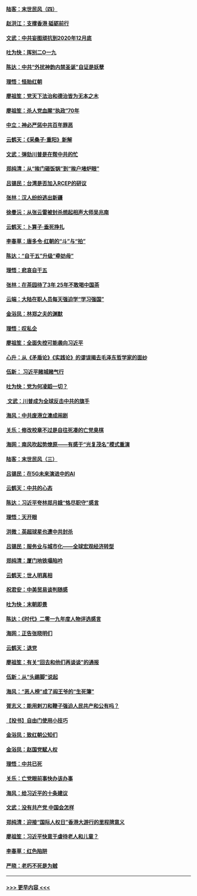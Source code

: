 #### [陆客：末世民风（四）](../pages/nsc993/n11749203.md?t=12280644) 
#### [赵洪江：支撑香港 砥砺前行](../pages/nsc993/n11748482.md?t=12280644) 
#### [文武：中共妄图顽抗到2020年12月底](../pages/nsc993/n11748446.md?t=12280644) 
#### [吐为快：挥别二O一九](../pages/nsc993/n11748411.md?t=12280644) 
#### [陈达：中共“外扰神韵内禁圣诞”自证是妖孽](../pages/nsc993/n11748226.md?t=12280644) 
#### [理悟：怪胎红朝](../pages/nsc993/n11748206.md?t=12280644) 
#### [廖祖笙：党天下法治和德治皆为无本之木](../pages/nsc993/n11748135.md?t=12280644) 
#### [廖祖笙：杀人党血腥“执政”70年](../pages/nsc993/n11745144.md?t=12280644) 
#### [中立：神必严惩中共百年罪恶](../pages/nsc993/n11744970.md?t=12280644) 
#### [云鹤天：《采桑子‧重阳》新解](../pages/nsc993/n11744948.md?t=12280644) 
#### [文武：弹劾川普是在帮中共的忙](../pages/nsc993/n11744758.md?t=12280644) 
#### [郑纯清：从“挨门砸饭锅”到“挨户堵炉眼”](../pages/nsc993/n11744745.md?t=12280644) 
#### [吕锡民：台湾是否加入RCEP的研议](../pages/nsc993/n11744701.md?t=12280644) 
#### [张林：汉人纷纷逃出新疆](../pages/nsc993/n11743530.md?t=12280644) 
#### [徐曼沅：从张云雷被封杀想起相声大师吴兆南](../pages/nsc993/n11741816.md?t=12280644) 
#### [云鹤天：卜算子‧垂死挣扎](../pages/nsc993/n11739956.md?t=12280644) 
#### [李春草：唐多令‧红朝的“斗”与“拍”](../pages/nsc993/n11739830.md?t=12280644) 
#### [陈达：“自干五”升级“牵妨母”](../pages/nsc993/n11739724.md?t=12280644) 
#### [理悟：悲哀自干五](../pages/nsc993/n11739547.md?t=12280644) 
#### [张林：在茶园待了3年 25年不敢喝中国茶](../pages/nsc993/n11739240.md?t=12280644) 
#### [云端：大陆在职人员每天强迫学“学习强国”](../pages/nsc993/n11738735.md?t=12280644) 
#### [金浴凤：林郑之夫的渊默](../pages/nsc993/n11737735.md?t=12280644) 
#### [理悟：叹私企](../pages/nsc993/n11737715.md?t=12280644) 
#### [廖祖笙：全面失控可能袭向习近平](../pages/nsc993/n11737704.md?t=12280644) 
#### [心升：从《矛盾论》《实践论》的谬误揭去毛泽东哲学家的面纱](../pages/nsc993/n11736962.md?t=12280644) 
#### [伍新： 习近平赌城赌气行](../pages/nsc993/n11736929.md?t=12280644) 
#### [吐为快：党为何凌蹈一切？](../pages/nsc993/n11736915.md?t=12280644) 
#### [ 文武：川普成为全球反击中共的旗手](../pages/nsc993/n11736882.md?t=12280644) 
#### [海风：中共废港立澳成闹剧](../pages/nsc993/n11735857.md?t=12280644) 
#### [关乐：修改校章不过是自往死凑的亡党臭棋](../pages/nsc993/n11735097.md?t=12280644) 
#### [海网：南风吹起势燎原——有感于“光复茂名”模式重演](../pages/nsc993/n11732308.md?t=12280644) 
#### [陆客：末世民风（三）](../pages/nsc993/n11732211.md?t=12280644) 
#### [吕锡民：在5G未来演进中的AI](../pages/nsc993/n11730010.md?t=12280644) 
#### [云鹤天：中共的心态](../pages/nsc993/n11729906.md?t=12280644) 
#### [陈达：习近平夸林郑月娥“恪尽职守”感言](../pages/nsc993/n11729881.md?t=12280644) 
#### [理悟：天开眼](../pages/nsc993/n11729699.md?t=12280644) 
#### [洪微：英超球星也遭中共封杀](../pages/nsc993/n11727243.md?t=12280644) 
#### [吕锡民：服务业与城市化——全球宏观经济转型](../pages/nsc993/n11725845.md?t=12280644) 
#### [郑纯清：厦门地铁塌陷吟](../pages/nsc993/n11725813.md?t=12280644) 
#### [云鹤天：世人明真相](../pages/nsc993/n11725621.md?t=12280644) 
#### [祝君安：中美贸易谈判随感](../pages/nsc993/n11725609.md?t=12280644) 
#### [吐为快：末朝即景](../pages/nsc993/n11723365.md?t=12280644) 
#### [陈达：《时代》二零一九年度人物评选感言](../pages/nsc993/n11723337.md?t=12280644) 
#### [海网：正告张晓明们](../pages/nsc993/n11723228.md?t=12280644) 
#### [云鹤天：退党](../pages/nsc993/n11723056.md?t=12280644) 
#### [廖祖笙：有关“回去和他们再谈谈”的通报](../pages/nsc993/n11722442.md?t=12280644) 
#### [伍新：从“头踢脚”说起](../pages/nsc993/n11722429.md?t=12280644) 
#### [海风：“恶人榜”成了阎王爷的“生死簿”](../pages/nsc993/n11722272.md?t=12280644) 
#### [胥志义：能用剌刀和鞭子强迫人民共产和公有吗？](../pages/nsc993/n11720569.md?t=12280644) 
#### [【投书】自由门使用小技巧](../pages/nsc993/n11720180.md?t=12280644) 
#### [金浴凤：致红朝公知们](../pages/nsc993/n11720563.md?t=12280644) 
#### [金浴凤：赵国党赋人权](../pages/nsc993/n11720533.md?t=12280644) 
#### [理悟：中共已死](../pages/nsc993/n11720233.md?t=12280644) 
#### [关乐：亡党眼前事快办该办事](../pages/nsc993/n11719160.md?t=12280644) 
#### [海风：给习近平的十条建议](../pages/nsc993/n11717616.md?t=12280644) 
#### [文武：没有共产党 中国会怎样](../pages/nsc993/n11717584.md?t=12280644) 
#### [郑纯清：迎接“国际人权日”香港大游行的里程牌意义](../pages/nsc993/n11717417.md?t=12280644) 
#### [廖祖笙：习近平快意于虐待老人和儿童？](../pages/nsc993/n11715313.md?t=12280644) 
#### [李春草：红色陷阱](../pages/nsc993/n11715029.md?t=12280644) 
#### [严晓：老朽不死是为贼](../pages/nsc993/n11712910.md?t=12280644) 

----
#### [ >>> 更早内容 <<< ](../indexes/nsc993-earlier.md)
